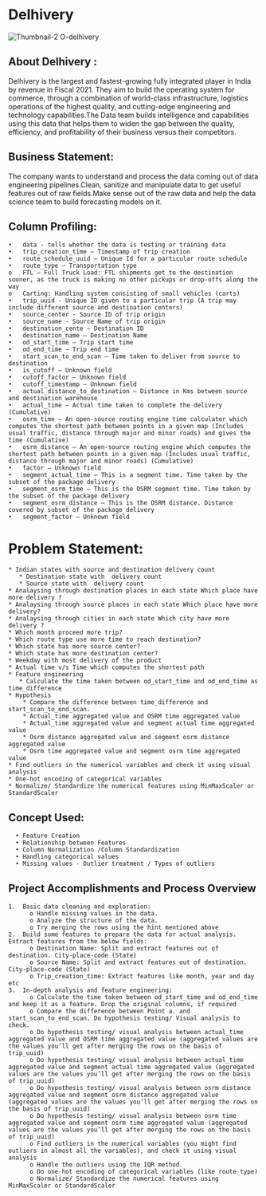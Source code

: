 # Delhivery 
![Thumbnail-2 O-delhivery](https://github.com/nayana142/Delhivery/assets/120770261/5f05d164-c400-4279-b74a-e3c8be70d834)

## About Delhivery :
Delhivery is the largest and fastest-growing fully integrated player in India by revenue in Fiscal 2021. They aim to build the operating system for commerce, through a combination of world-class infrastructure, logistics operations of the highest quality, and cutting-edge engineering and technology capabilities.The Data team builds intelligence and capabilities using this data that helps them to widen the gap between the quality, efficiency, and profitability of their business versus their competitors.

## Business Statement:
The company wants to understand and process the data coming out of data engineering pipelines.Clean, sanitize and manipulate data to get useful features out of raw fields.Make sense out of the raw data and help the data science team to build forecasting models on it.

## Column Profiling:
    •	data - tells whether the data is testing or training data
    •	trip_creation_time – Timestamp of trip creation
    •	route_schedule_uuid – Unique Id for a particular route schedule
    •	route_type – Transportation type
    o	FTL – Full Truck Load: FTL shipments get to the destination sooner, as the truck is making no other pickups or drop-offs along the way
    o	Carting: Handling system consisting of small vehicles (carts)
    •	trip_uuid - Unique ID given to a particular trip (A trip may include different source and destination centers)
    •	source_center - Source ID of trip origin
    •	source_name - Source Name of trip origin
    •	destination_cente – Destination ID
    •	destination_name – Destination Name
    •	od_start_time – Trip start time
    •	od_end_time – Trip end time
    •	start_scan_to_end_scan – Time taken to deliver from source to destination
    •	is_cutoff – Unknown field
    •	cutoff_factor – Unknown field
    •	cutoff_timestamp – Unknown field
    •	actual_distance_to_destination – Distance in Kms between source and destination warehouse
    •	actual_time – Actual time taken to complete the delivery (Cumulative)
    •	osrm_time – An open-source routing engine time calculator which computes the shortest path between points in a given map (Includes usual traffic, distance through major and minor roads) and gives the time (Cumulative)
    •	osrm_distance – An open-source routing engine which computes the shortest path between points in a given map (Includes usual traffic, distance through major and minor roads) (Cumulative)
    •	factor – Unknown field
    •	segment_actual_time – This is a segment time. Time taken by the subset of the package delivery
    •	segment_osrm_time – This is the OSRM segment time. Time taken by the subset of the package delivery
    •	segment_osrm_distance – This is the OSRM distance. Distance covered by subset of the package delivery
    •	segment_factor – Unknown field

# Problem Statement:
    * Indian states with source and destination delivery count
       * Destination state with  delivery count
       * Source state with  delivery count
    * Analaysing through destination places in each state Which place have more delivery ?
    * Analaysing through source places in each state Which place have more delivery?
    * Analaysing through cities in each state Which city have more delivery ?
    * Which month proceed more trip?
    * Which route type use more time to reach destination?
    * Which state has more source center?
    * Which state has more destination center?
    * Weekday with most delivery of the product
    * Actual time v/s Time which computes the shortest path
    * Feature engineering
       * Calculate the time taken between od_start_time and od_end_time as time_difference
    * Hypothesis
        * Compare the difference between time_difference and start_scan_to_end_scan.
        * Actual_time aggregated value and OSRM time aggregated value
        * Actual_time aggregated value and segment actual time aggregated value 
        * Osrm distance aggregated value and segment osrm distance aggregated value 
        * Osrm time aggregated value and segment osrm time aggregated value 
    * Find outliers in the numerical variables and check it using visual analysis
    * One-hot encoding of categorical variables
    * Normalize/ Standardize the numerical features using MinMaxScaler or StandardScaler

## Concept Used:
      •	Feature Creation
      •	Relationship between Features
      •	Column Normalization /Column Standardization
      •	Handling categorical values
      •	Missing values - Outlier treatment / Types of outliers




## Project Accomplishments and Process Overview
    1.	Basic data cleaning and exploration:
          o	Handle missing values in the data.
          o	Analyze the structure of the data.
          o	Try merging the rows using the hint mentioned above
    2.	Build some features to prepare the data for actual analysis. Extract features from the below fields:
          o	Destination Name: Split and extract features out of destination. City-place-code (State)
          o	Source Name: Split and extract features out of destination. City-place-code (State)
          o	Trip_creation_time: Extract features like month, year and day etc
    3.	In-depth analysis and feature engineering:
          o	Calculate the time taken between od_start_time and od_end_time and keep it as a feature. Drop the original columns, if required
          o	Compare the difference between Point a. and start_scan_to_end_scan. Do hypothesis testing/ Visual analysis to check.
          o	Do hypothesis testing/ visual analysis between actual_time aggregated value and OSRM time aggregated value (aggregated values are the values you’ll get after merging the rows on the basis of trip_uuid)
          o	Do hypothesis testing/ visual analysis between actual_time aggregated value and segment actual time aggregated value (aggregated values are the values you’ll get after merging the rows on the basis of trip_uuid)
          o	Do hypothesis testing/ visual analysis between osrm distance aggregated value and segment osrm distance aggregated value (aggregated values are the values you’ll get after merging the rows on the basis of trip_uuid)
          o	Do hypothesis testing/ visual analysis between osrm time aggregated value and segment osrm time aggregated value (aggregated values are the values you’ll get after merging the rows on the basis of trip_uuid)
          o	Find outliers in the numerical variables (you might find outliers in almost all the variables), and check it using visual analysis
          o	Handle the outliers using the IQR method.
          o	Do one-hot encoding of categorical variables (like route_type)
          o	Normalize/ Standardize the numerical features using MinMaxScaler or StandardScaler
          
